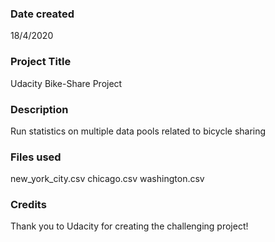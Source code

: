 ### Date created
18/4/2020

### Project Title
Udacity Bike-Share Project

### Description
Run statistics on multiple data pools related to bicycle sharing

### Files used
new_york_city.csv chicago.csv washington.csv

### Credits
Thank you to Udacity for creating the challenging project!
